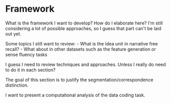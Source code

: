 # Framework

What is the framework I want to develop? How do I elaborate here? I'm still considering a lot of possible approaches, so I guess that part can't be laid out yet.

Some topics I still want to review: - What is the idea unit in narrative free recall? - What about in other datasets such as the feature generation or sense fluency tasks

I guess I need to review techniques and approaches. Unless I really do need to do it in each section?

The goal of this section is to justify the segmentation/correspondence distinction.

I want to present a computational analysis of the data coding task.